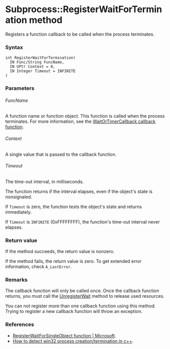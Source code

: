 # Subprocess::RegisterWaitForTermination method

Registers a function callback to be called when the process terminates.




### Syntax

```
int RegisterWaitForTermination(
  IN Func/String FuncName,
  IN UPtr Context = 0,
  IN Integer Timeout = INFINITE
)
```




### Parameters

###### FuncName

A function name or function object. This function is called when the process terminates. For more information, see the [WaitOrTimerCallback callback function](https://msdn.microsoft.com/es-ar/a47354e2-c665-41f8-8661-ab16ac966243).

###### Context

A single value that is passed to the callback function.

###### Timeout

The time-out interval, in milliseconds.

The function returns if the interval elapses, even if the object's state is nonsignaled.

If `Timeout` is zero, the function tests the object's state and returns immediately.

If `Timeout` is `INFINITE` (0xFFFFFFFF), the function's time-out interval never elapses.




### Return value

If the method succeeds, the return value is nonzero.

If the method fails, the return value is zero. To get extended error information, check `A_LastError`.




### Remarks

The callback function will only be called once. Once the callback function returns, you must call the [UnregisterWait](Subprocess-UnregisterWait.md) method to release used resources.

You can not register more than one callback function using this method. Trying to register a new callback function will throw an exception.




### References

- [RegisterWaitForSingleObject function | Microsoft](https://docs.microsoft.com/en-us/windows/desktop/api/winbase/nf-winbase-registerwaitforsingleobject).
- [How to detect win32 process creation/termination in c++](https://stackoverflow.com/questions/3556048/how-to-detect-win32-process-creation-termination-in-c).
